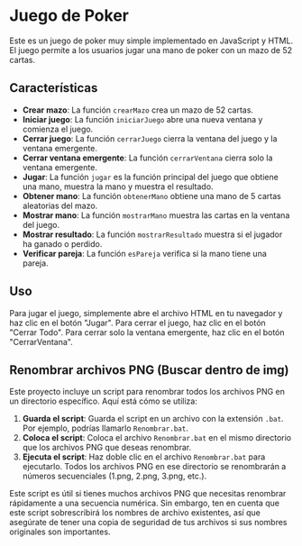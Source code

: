 # Juego de Poker

Este es un juego de poker muy simple implementado en JavaScript y HTML. El juego permite a los usuarios jugar una mano de poker con un mazo de 52 cartas.

## Características

- **Crear mazo**: La función `crearMazo` crea un mazo de 52 cartas.
- **Iniciar juego**: La función `iniciarJuego` abre una nueva ventana y comienza el juego.
- **Cerrar juego**: La función `cerrarJuego` cierra la ventana del juego y la ventana emergente.
- **Cerrar ventana emergente**: La función `cerrarVentana` cierra solo la ventana emergente.
- **Jugar**: La función `jugar` es la función principal del juego que obtiene una mano, muestra la mano y muestra el resultado.
- **Obtener mano**: La función `obtenerMano` obtiene una mano de 5 cartas aleatorias del mazo.
- **Mostrar mano**: La función `mostrarMano` muestra las cartas en la ventana del juego.
- **Mostrar resultado**: La función `mostrarResultado` muestra si el jugador ha ganado o perdido.
- **Verificar pareja**: La función `esPareja` verifica si la mano tiene una pareja.

## Uso

Para jugar el juego, simplemente abre el archivo HTML en tu navegador y haz clic en el botón "Jugar". Para cerrar el juego, haz clic en el botón "Cerrar Todo". Para cerrar solo la ventana emergente, haz clic en el botón "CerrarVentana".

## Renombrar archivos PNG (Buscar dentro de img)

Este proyecto incluye un script para renombrar todos los archivos PNG en un directorio específico. Aquí está cómo se utiliza:

1. **Guarda el script**: Guarda el script en un archivo con la extensión `.bat`. Por ejemplo, podrías llamarlo `Renombrar.bat`.
2. **Coloca el script**: Coloca el archivo `Renombrar.bat` en el mismo directorio que los archivos PNG que deseas renombrar.
3. **Ejecuta el script**: Haz doble clic en el archivo `Renombrar.bat` para ejecutarlo. Todos los archivos PNG en ese directorio se renombrarán a números secuenciales (1.png, 2.png, 3.png, etc.).

Este script es útil si tienes muchos archivos PNG que necesitas renombrar rápidamente a una secuencia numérica. Sin embargo, ten en cuenta que este script sobrescribirá los nombres de archivo existentes, así que asegúrate de tener una copia de seguridad de tus archivos si sus nombres originales son importantes.
